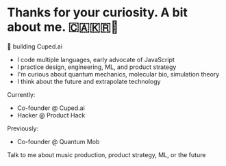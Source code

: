 <!--
**6farer/6farer** is a ✨ _special_ ✨ repository because its `README.md` (this file) appears on your GitHub profile.

Here are some ideas to get you started:

- 🔭 I’m currently working on ...
- 🌱 I’m currently learning ...
- 👯 I’m looking to collaborate on ...
- 🤔 I’m looking for help with ...
- 💬 Ask me about ...
- 📫 How to reach me: ...
- 😄 Pronouns: ...
- ⚡ Fun fact: ...
-->

# Thanks for your curiosity. A bit about me. 🇨🇦🇰🇷🤖

🔨 building Cuped.ai

- I code multiple languages, early advocate of JavaScript
- I practice design, engineering, ML, and product strategy
- I'm curious about quantum mechanics, molecular bio, simulation theory 
- I think about the future and extrapolate technology

Currently:
- Co-founder @ Cuped.ai
- Hacker @ Product Hack

Previously: 
- Co-founder @ Quantum Mob

Talk to me about music production, product strategy, ML, or the future

